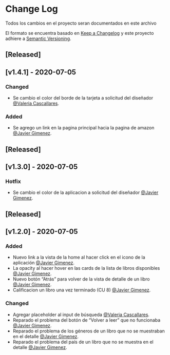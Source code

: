 # Change Log

Todos los cambios en el proyecto seran documentados en este archivo

El formato se encuentra basado en [Keep a Changelog](http://keepachangelog.com/) y este proyecto adhiere a [Semantic Versioning](http://semver.org/).

## [Released]

## [v1.4.1] - 2020-07-05

### Changed

- Se cambio el color del borde de la tarjeta a solicitud del diseñador [@Valeria Cascallares](https://github.com/Valeria-Lu).

### Added

- Se agrego un link en la pagina principal hacia la pagina de amazon [@Javier Gimenez](https://github.com/gimenezcj).

## [Released]

## [v1.3.0] - 2020-07-05

### Hotfix

- Se cambio el color de la aplicacion a solicitud del diseñador [@Javier Gimenez](https://github.com/gimenezcj).

## [Released]

## [v1.2.0] - 2020-07-05

### Added

- Nuevo link a la vista de la home al hacer click en el icono de la aplicación [@Javier Gimenez](https://github.com/gimenezcj).
- La opacity al hacer hover en las cards de la lista de libros disponibles [@Javier Gimenez](https://github.com/gimenezcj).
- Nuevo botón “Atrás” para volver de la vista de detalle de un libro [@Javier Gimenez](https://github.com/gimenezcj).
- Calificacion un libro una vez terminado (CU 8) [@Javier Gimenez](https://github.com/gimenezcj).

### Changed
- Agregar placeholder al input de búsqueda [@Valeria Cascallares](https://github.com/Valeria-Lu).
- Reparado el problema del botón de “Volver a leer” que no funcionaba [@Javier Gimenez](https://github.com/gimenezcj).
- Reparado el problema de los géneros de un libro que no se muestraban en el detalle [@Javier Gimenez](https://github.com/gimenezcj).
- Reparado el problema del país de un libro que no se muestra en el detalle [@Javier Gimenez](https://github.com/gimenezcj).
